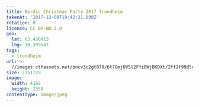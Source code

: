 ```yaml
---
title: Nordic Christmas Party 2017 Trondheim
takenAt: '2017-12-09T19:42:31.000Z'
rotation: 0
license: CC BY-ND 3.0
geo:
  lat: 63.430913
  lng: 10.399547
tags:
  - trondheim
url: >-
  //images.ctfassets.net/bncv3c2gt878/6t7GmjUV5l2FfiBWjBK0Xt/2ff2f99d5cb42149a5553d86d1cbd019/nordic-christmas-party-2017-trondheim_24096008027_o
size: 2151729
image:
  width: 4192
  height: 2358
contentType: image/jpeg
---
```



